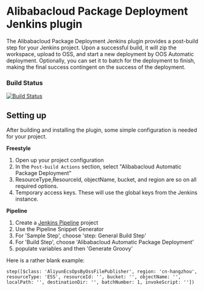 Alibabacloud Package Deployment Jenkins plugin
=============================

The Alibabacloud Package Deployment Jenkins plugin provides a post-build step for your Jenkins
project. Upon a successful build, it will zip the workspace, upload to OSS, and
start a new deployment by OOS Automatic deployment. Optionally, you can set it to batch for the deployment to
finish, making the final success contingent on the success of the deployment.

### Build Status

[![Build Status](https://ci.jenkins.io/buildStatus/icon?job=Plugins/aws-codedeploy-plugin/master)](https://ci.jenkins.io/job/Plugins/job/aws-codedeploy-plugin/job/master/)

Setting up
----------

After building and installing the plugin, some simple configuration is needed
for your project.

**Freestyle**

1. Open up your project configuration
1. In the `Post-build Actions` section, select "Alibabacloud Automatic Package Deployment"
1. ResourceType,ResourceId, objectName, bucket, and region are so on all
   required options.
1. Temporary access keys. These will use the global keys from the Jenkins
   instance.

**Pipeline**

1.  Create a [Jenkins Pipeline](https://wiki.jenkins-ci.org/display/JENKINS/Pipeline+Plugin) project
1.  Use the Pipeline Snippet Generator
1.  For 'Sample Step', choose 'step: General Build Step'
1.  For 'Build Step', choose 'Alibabacloud Automatic Package Deployment'
1.  populate variables and then 'Generate Groovy'

Here is a rather blank example:

	step([$class: 'AliyunEcsOpsByOssFilePublisher', region: 'cn-hangzhou', resourceType: 'ESS', resourceId: '', bucket: '', objectName: '', localPath: '', destinationDir: '', batchNumber: 1, invokeScript: ''])

